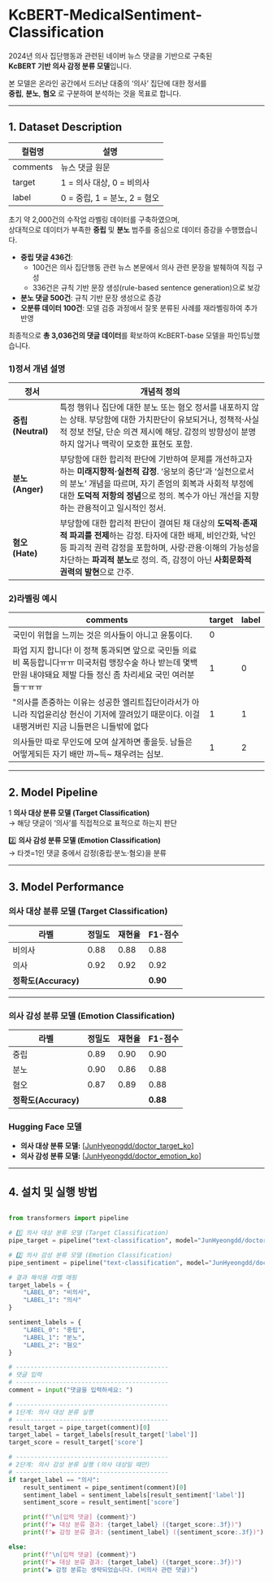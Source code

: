 # KcBERT-MedicalSentiment-Classification

2024년 의사 집단행동과 관련된 네이버 뉴스 댓글을 기반으로 구축된  
**KcBERT 기반 의사 감정 분류 모델**입니다.  

본 모델은 온라인 공간에서 드러난 대중의 ‘의사’ 집단에 대한 정서를  
**중립**, **분노**, **혐오** 로 구분하여 분석하는 것을 목표로 합니다.

---

## 1. Dataset Description

| 컬럼명 | 설명 |
|--------|------|
| comments | 뉴스 댓글 원문 |
| target | 1 = 의사 대상, 0 = 비의사 |
| label | 0 = 중립, 1 = 분노, 2 = 혐오 |

초기 약 2,000건의 수작업 라벨링 데이터를 구축하였으며,  
상대적으로 데이터가 부족한 **중립** 및 **분노** 범주를 중심으로 데이터 증강을 수행했습니다.  
- **중립 댓글 436건**:  
  - 100건은 의사 집단행동 관련 뉴스 본문에서 의사 관련 문장을 발췌하여 직접 구성  
  - 336건은 규칙 기반 문장 생성(rule-based sentence generation)으로 보강  
- **분노 댓글 500건**: 규칙 기반 문장 생성으로 증강  
- **오분류 데이터 100건**: 모델 검증 과정에서 잘못 분류된 사례를 재라벨링하여 추가 반영  

최종적으로 **총 3,036건의 댓글 데이터**를 확보하여 KcBERT-base 모델을 파인튜닝했습니다.



### 1)정서 개념 설명
| 정서 | 개념적 정의 |
|------|-------------|
| **중립 (Neutral)** | 특정 행위나 집단에 대한 분노 또는 혐오 정서를 내포하지 않는 상태.  부당함에 대한 가치판단이 유보되거나, 정책적·사실적 정보 전달, 단순 의견 제시에 해당.  감정의 방향성이 분명하지 않거나 맥락이 모호한 표현도 포함. |
| **분노 (Anger)** | 부당함에 대한 합리적 판단에 기반하여 문제를 개선하고자 하는 **미래지향적·실천적 감정**.  ‘응보의 중단’과 ‘실천으로서의 분노’ 개념을 따르며, 자기 존엄의 회복과 사회적 부정에 대한 **도덕적 저항의 정념**으로 정의.  복수가 아닌 개선을 지향하는 관용적이고 일시적인 정서. |
| **혐오 (Hate)** | 부당함에 대한 합리적 판단이 결여된 채 대상의 **도덕적·존재적 파괴를 전제**하는 감정.  타자에 대한 배제, 비인간화, 낙인 등 파괴적 권력 감정을 포함하며,  사랑·관용·이해의 가능성을 차단하는 **파괴적 분노**로 정의.  즉, 감정이 아닌 **사회문화적 권력의 발현**으로 간주. |

### 2)라벨링 예시 

| comments | target | label |
|-----------|---------|--------|
| 국민이 위협을 느끼는 것은 의사들이 아니고 윤통이다. | 0 |  |
| 파업 지지 합니다! 이 정책 통과되면 앞으로 국민들 의료비 폭등합니다ㅠㅠ 미국처럼 맹장수술 하나 받는데 몇백만원 내야돼요 제발 다들 정신 좀 차리세요 국민 여러분들ㅜㅠㅠ | 1 | 0 |
| "의사를 존중하는 이유는 성공한 엘리트집단이라서가 아니라 직업윤리상 헌신이 기저에 깔려있기 때문이다. 이걸 내팽겨버린 지금 니들편은 니들밖에 없다 | 1 | 1 |
| 의사들만 따로 무인도에 모여 살게하면 좋을듯. 남들은 어떻게되든 자기 배만 까~득~ 채우려는 심보. | 1 | 2 |

---

## 2. Model Pipeline

1️ **의사 대상 분류 모델 (Target Classification)**  
   → 해당 댓글이 ‘의사’를 직접적으로 표적으로 하는지 판단  

2️⃣ **의사 감성 분류 모델 (Emotion Classification)**  
   → 타겟=1인 댓글 중에서 감정(중립·분노·혐오)을 분류  

---

## 3. Model Performance

### 의사 대상 분류 모델 (Target Classification)

| 라벨 | 정밀도 | 재현율 | F1-점수 |
|------|--------|--------|--------|
| 비의사 | 0.88 | 0.88 | 0.88 |
| 의사 | 0.92 | 0.92 | 0.92 |
| **정확도(Accuracy)** |  |  | **0.90** |

---

### 의사 감성 분류 모델 (Emotion Classification)

| 라벨 | 정밀도 | 재현율 | F1-점수 |
|------|--------|--------|--------|
| 중립 | 0.89 | 0.90 | 0.90 |
| 분노 | 0.90 | 0.86 | 0.88 |
| 혐오 | 0.87 | 0.89 | 0.88 |
| **정확도(Accuracy)** |  |  | **0.88** |



### Hugging Face 모델
- **의사 대상 분류 모델:** [[JunHyeongdd/doctor_target_ko](https://huggingface.co/JunHyeongdd/doctortargetmodel)]
- **의사 감성 분류 모델:** [[JunHyeongdd/doctor_emotion_ko](https://huggingface.co/JunHyeongdd/doctorsentimentmodel)]

---

## 4. 설치 및 실행 방법

```python

from transformers import pipeline

# 1️⃣ 의사 대상 분류 모델 (Target Classification)
pipe_target = pipeline("text-classification", model="JunHyeongdd/doctortargetmodel")

# 2️⃣ 의사 감성 분류 모델 (Emotion Classification)
pipe_sentiment = pipeline("text-classification", model="JunHyeongdd/doctorsentimentmodel")

# 결과 해석용 라벨 매핑
target_labels = {
    "LABEL_0": "비의사",
    "LABEL_1": "의사"
}

sentiment_labels = {
    "LABEL_0": "중립",
    "LABEL_1": "분노",
    "LABEL_2": "혐오"
}

# ------------------------------------------
# 댓글 입력
# ------------------------------------------
comment = input("댓글을 입력하세요: ")

# ------------------------------------------
# 1단계: 의사 대상 분류 실행
# ------------------------------------------
result_target = pipe_target(comment)[0]
target_label = target_labels[result_target['label']]
target_score = result_target['score']

# ------------------------------------------
# 2단계: 의사 감성 분류 실행 (의사 대상일 때만)
# ------------------------------------------
if target_label == "의사":
    result_sentiment = pipe_sentiment(comment)[0]
    sentiment_label = sentiment_labels[result_sentiment['label']]
    sentiment_score = result_sentiment['score']

    print(f"\n[입력 댓글] {comment}")
    print(f"▶ 대상 분류 결과: {target_label} ({target_score:.3f})")
    print(f"▶ 감정 분류 결과: {sentiment_label} ({sentiment_score:.3f})")

else:
    print(f"\n[입력 댓글] {comment}")
    print(f"▶ 대상 분류 결과: {target_label} ({target_score:.3f})")
    print("▶ 감정 분류는 생략되었습니다. (비의사 관련 댓글)")
